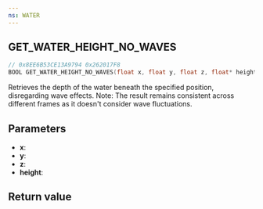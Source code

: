 ```yaml
---
ns: WATER
---
```

## GET_WATER_HEIGHT_NO_WAVES

```c
// 0x8EE6B53CE13A9794 0x262017F8
BOOL GET_WATER_HEIGHT_NO_WAVES(float x, float y, float z, float* height);
```

Retrieves the depth of the water beneath the specified position, disregarding wave effects. Note: The result remains consistent across different frames as it doesn't consider wave fluctuations.

## Parameters
* **x**: 
* **y**: 
* **z**: 
* **height**: 

## Return value
